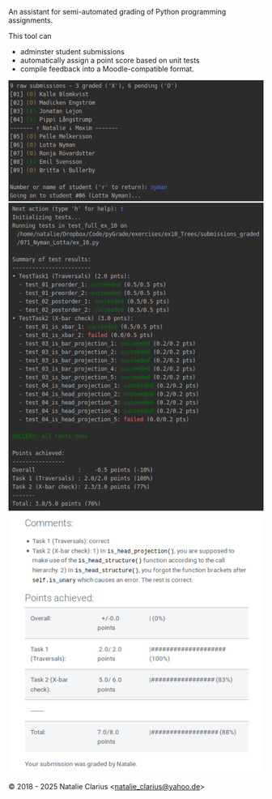 An assistant for semi-automated grading of Python programming assignments.  

This tool can
  - adminster student submissions  
  - automatically assign a point score based on unit tests  
  - compile feedback into a Moodle-compatible format.
  
 ![pyGrade -- submission overview](doc/img/pyGrade_1_.png)
 ![pyGrade -- test results](doc/img/pyGrade_2.png)
 ![pyGrade -- feedback](doc/img/pyGrade_3.png)

© 2018 - 2025 Natalie Clarius \<<natalie_clarius@yahoo.de>\>  
